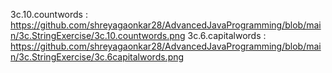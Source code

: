 3c.10.countwords : https://github.com/shreyagaonkar28/AdvancedJavaProgramming/blob/main/3c.StringExercise/3c.10.countwords.png
3c.6.capitalwords : https://github.com/shreyagaonkar28/AdvancedJavaProgramming/blob/main/3c.StringExercise/3c.6capitalwords.png
